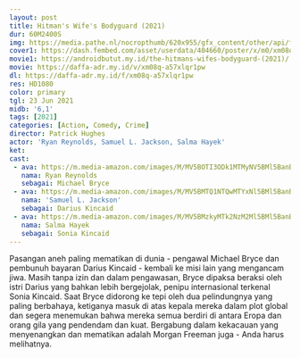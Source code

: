 ```yaml
---
layout: post
title: Hitman's Wife's Bodyguard (2021)
dur: 60M2400S
img: https://media.pathe.nl/nocropthumb/620x955/gfx_content/other/api/filmdepot/v1/movie/download/28546_137087_ps_sd-high.jpg
cover1: https://dash.fembed.com/asset/userdata/404660/poster/x/m0/xm08q-a57xlqr1pw.png?v=1654508159
movie1: https://androidbutut.my.id/the-hitmans-wifes-bodyguard-(2021)/
movie: https://daffa-adr.my.id/v/xm08q-a57xlqr1pw
dl: https://daffa-adr.my.id/f/xm08q-a57xlqr1pw
res: HD1080
color: primary
tgl: 23 Jun 2021
midb: '6,1'
tags: [2021]
categories: [Action, Comedy, Crime]
director: Patrick Hughes
actor: 'Ryan Reynolds, Samuel L. Jackson, Salma Hayek'
ket: 
cast:
 - ava: https://m.media-amazon.com/images/M/MV5BOTI3ODk1MTMyNV5BMl5BanBnXkFtZTcwNDEyNTE2Mg@@._V1_QL75_UX140_CR0,5,140,140_.jpg
   nama: Ryan Reynolds
   sebagai: Michael Bryce
 - ava: https://m.media-amazon.com/images/M/MV5BMTQ1NTQwMTYxNl5BMl5BanBnXkFtZTYwMjA1MzY1._V1_QL75_UX140_CR0,13,140,140_.jpg
   nama: 'Samuel L. Jackson'
   sebagai: Darius Kincaid
 - ava: https://m.media-amazon.com/images/M/MV5BMzkyMTk2NzM2Ml5BMl5BanBnXkFtZTcwNDQ4MjYzMg@@._V1_QL75_UX140_CR0,6,140,140_.jpg
   nama: Salma Hayek
   sebagai: Sonia Kincaid
---
```


Pasangan aneh paling mematikan di dunia - pengawal Michael Bryce dan pembunuh bayaran Darius Kincaid - kembali ke misi lain yang mengancam jiwa. Masih tanpa izin dan dalam pengawasan, Bryce dipaksa beraksi oleh istri Darius yang bahkan lebih bergejolak, penipu internasional terkenal Sonia Kincaid. Saat Bryce didorong ke tepi oleh dua pelindungnya yang paling berbahaya, ketiganya masuk di atas kepala mereka dalam plot global dan segera menemukan bahwa mereka semua berdiri di antara Eropa dan orang gila yang pendendam dan kuat. Bergabung dalam kekacauan yang menyenangkan dan mematikan adalah Morgan Freeman juga - Anda harus melihatnya.
